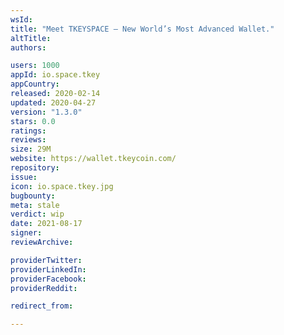 ```yaml
---
wsId: 
title: "Meet TKEYSPACE — New World’s Most Advanced Wallet."
altTitle: 
authors:

users: 1000
appId: io.space.tkey
appCountry: 
released: 2020-02-14
updated: 2020-04-27
version: "1.3.0"
stars: 0.0
ratings: 
reviews: 
size: 29M
website: https://wallet.tkeycoin.com/
repository: 
issue: 
icon: io.space.tkey.jpg
bugbounty: 
meta: stale
verdict: wip
date: 2021-08-17
signer: 
reviewArchive:

providerTwitter: 
providerLinkedIn: 
providerFacebook: 
providerReddit: 

redirect_from:

---
```


